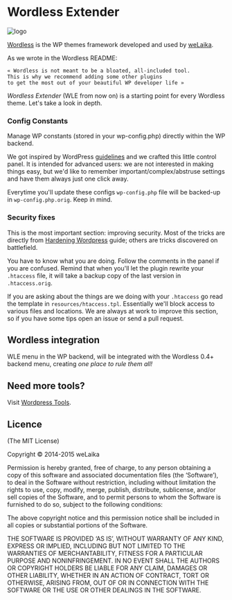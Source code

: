 # Wordless Extender

![logo](http://welaika.github.com/wordless-extender/assets/images/wordless-extender.png)

[Wordless](https://github.com/welaika/wordless) is the WP themes framework developed and used by [weLaika](http://dev.welaika.com).

As we wrote in the Wordless README:

    « Wordless is not meant to be a bloated, all-included tool.
    This is why we recommend adding some other plugins
    to get the most out of your beautiful WP developer life »

*Wordless Extender* (WLE from now on) is a starting point for every Wordless theme.
Let's take a look in depth.

### Config Constants

Manage WP constants (stored in your wp-config.php) directly within the WP backend.

We got inspired by WordPress [guidelines](http://codex.wordpress.org/Editing_wp-config.php) and we crafted this little control panel. It is intended for advanced users: we are not interested in making things easy, but we'd like to remember important/complex/abstruse settings and have them always just one click away.

Everytime you'll update these configs `wp-config.php` file will be backed-up in `wp-config.php.orig`. Keep in mind.

### Security fixes

This is the most important section: improving security.
Most of the tricks are directly from [Hardening Wordpress](http://codex.wordpress.org/Hardening_WordPress) guide; others are tricks discovered on battlefield.

You have to know what you are doing. Follow the comments in the panel if you are confused. Remind that when you'll let the plugin rewrite your `.htaccess` file, it will take a backup copy of the last version in `.htaccess.orig`.

If you are asking about the things are we doing with your `.htaccess` go read the template in `resources/htaccess.tpl`.
Essentially we'll block access to various files and locations.
We are always at work to improve this section, so if you have some tips open an issue or send a pull request.

## Wordless integration

WLE menu in the WP backend, will be integrated with the Wordless 0.4+ backend menu, creating _one place to rule them all!_

## Need more tools?
Visit [Wordpress Tools](http://wptools.it).

## Licence

(The MIT License)

Copyright © 2014-2015 weLaika

Permission is hereby granted, free of charge, to any person obtaining a copy of this software and associated documentation files (the ‘Software’), to deal in the Software without restriction, including without limitation the rights to use, copy, modify, merge, publish, distribute, sublicense, and/or sell copies of the Software, and to permit persons to whom the Software is furnished to do so, subject to the following conditions:

The above copyright notice and this permission notice shall be included in all copies or substantial portions of the Software.

THE SOFTWARE IS PROVIDED ‘AS IS’, WITHOUT WARRANTY OF ANY KIND, EXPRESS OR IMPLIED, INCLUDING BUT NOT LIMITED TO THE WARRANTIES OF MERCHANTABILITY, FITNESS FOR A PARTICULAR PURPOSE AND NONINFRINGEMENT. IN NO EVENT SHALL THE AUTHORS OR COPYRIGHT HOLDERS BE LIABLE FOR ANY CLAIM, DAMAGES OR OTHER LIABILITY, WHETHER IN AN ACTION OF CONTRACT, TORT OR OTHERWISE, ARISING FROM, OUT OF OR IN CONNECTION WITH THE SOFTWARE OR THE USE OR OTHER DEALINGS IN THE SOFTWARE.
